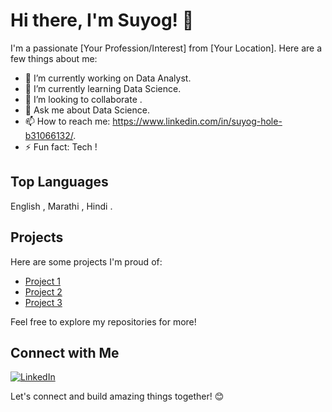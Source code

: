 
# Hi there, I'm Suyog! 👋

I'm a passionate [Your Profession/Interest] from [Your Location]. Here are a few things about me:

- 🔭 I’m currently working on Data Analyst.
- 🌱 I’m currently learning Data Science.
- 👯 I’m looking to collaborate .
- 💬 Ask me about Data Science.
- 📫 How to reach me: https://www.linkedin.com/in/suyog-hole-b31066132/.
- ⚡ Fun fact: Tech ! 


## Top Languages

English  , Marathi , Hindi .

## Projects

Here are some projects I'm proud of:

- [Project 1](https://github.com/suyog56/Chronic-Kidney-Disease-)
- [Project 2](https://github.com/suyog56/Bank-Data-Classification-)
- [Project 3](https://github.com/suyog56/POWER-BI-COMPUTER-HARDWARE)

Feel free to explore my repositories for more!

## Connect with Me

[![LinkedIn](https://img.shields.io/badge/LinkedIn-Connect-blue)]((https://www.linkedin.com/in/suyog-hole-b31066132/))

Let's connect and build amazing things together! 😊
